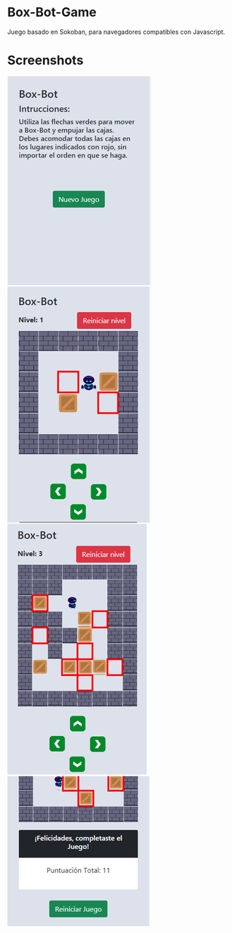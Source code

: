 # Box-Bot-Game
Juego basado en Sokoban, para navegadores compatibles con Javascript.

# Screenshots
![Alt text](/screenshots/sc1.PNG?raw=true "Screenshot1")
![Alt text](/screenshots/sc2.PNG?raw=true "Screenshot2")
![Alt text](/screenshots/sc3.PNG?raw=true "Screenshot3")
![Alt text](/screenshots/sc4.PNG?raw=true "Screenshot4")

